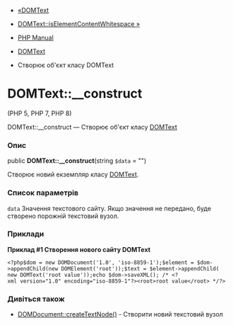 - [«DOMText](class.domtext.md)
- [DOMText::isElementContentWhitespace »](domtext.iselementcontentwhitespace.md)

- [PHP Manual](index.md)
- [DOMText](class.domtext.md)
- Створює об'єкт класу DOMText

# DOMText::\_\_construct

(PHP 5, PHP 7, PHP 8)

DOMText::\_\_construct — Створює об'єкт класу
[DOMText](class.domtext.md)

### Опис

public **DOMText::\_\_construct**(string `$data` = "")

Створює новий екземпляр класу [DOMText](class.domtext.md).

### Список параметрів

`data`
Значення текстового сайту. Якщо значення не передано, буде створено порожній
текстовий вузол.

### Приклади

**Приклад #1 Створення нового сайту DOMText**

` <?php$dom = new DOMDocument('1.0', 'iso-8859-1');$element = $dom->appendChild(new DOMElement('root'));$text = $element->appendChild( new DOMText('root value'));echo $dom->saveXML(); /* <?xml version="1.0" encoding="iso-8859-1"?><root>root value</root> */?> `

### Дивіться також

- [DOMDocument::createTextNode()](domdocument.createtextnode.md) -
Створити новий текстовий вузол
